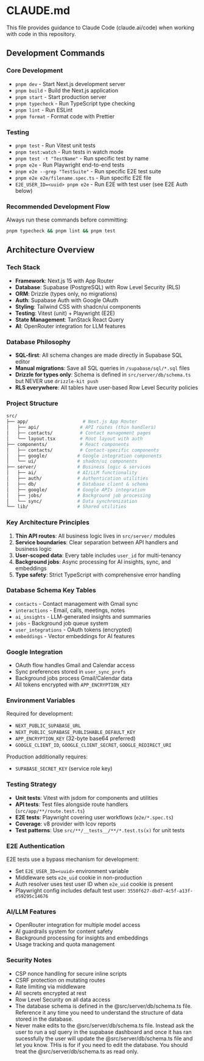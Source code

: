 # CLAUDE.md

This file provides guidance to Claude Code (claude.ai/code) when working with code in this repository.

## Development Commands

### Core Development

- `pnpm dev` - Start Next.js development server
- `pnpm build` - Build the Next.js application
- `pnpm start` - Start production server
- `pnpm typecheck` - Run TypeScript type checking
- `pnpm lint` - Run ESLint
- `pnpm format` - Format code with Prettier

### Testing

- `pnpm test` - Run Vitest unit tests
- `pnpm test:watch` - Run tests in watch mode
- `pnpm test -t "TestName"` - Run specific test by name
- `pnpm e2e` - Run Playwright end-to-end tests
- `pnpm e2e --grep "TestSuite"` - Run specific E2E test suite
- `pnpm e2e e2e/filename.spec.ts` - Run specific E2E file
- `E2E_USER_ID=<uuid> pnpm e2e` - Run E2E with test user (see E2E Auth below)

### Recommended Development Flow

Always run these commands before committing:

```bash
pnpm typecheck && pnpm lint && pnpm test
```

## Architecture Overview

### Tech Stack

- **Framework**: Next.js 15 with App Router
- **Database**: Supabase (PostgreSQL) with Row Level Security (RLS)
- **ORM**: Drizzle (types only, no migrations)
- **Auth**: Supabase Auth with Google OAuth
- **Styling**: Tailwind CSS with shadcn/ui components
- **Testing**: Vitest (unit) + Playwright (E2E)
- **State Management**: TanStack React Query
- **AI**: OpenRouter integration for LLM features

### Database Philosophy

- **SQL-first**: All schema changes are made directly in Supabase SQL editor
- **Manual migrations**: Save all SQL queries in `/supabase/sql/*.sql` files
- **Drizzle for types only**: Schema is defined in `src/server/db/schema.ts` but NEVER use `drizzle-kit push`
- **RLS everywhere**: All tables have user-based Row Level Security policies

### Project Structure

```bash
src/
├── app/                    # Next.js App Router
│   ├── api/               # API routes (thin handlers)
│   ├── contacts/          # Contact management pages
│   └── layout.tsx         # Root layout with auth
├── components/            # React components
│   ├── contacts/          # Contact-specific components
│   ├── google/           # Google integration components
│   └── ui/               # shadcn/ui components
├── server/               # Business logic & services
│   ├── ai/               # AI/LLM functionality
│   ├── auth/             # Authentication utilities
│   ├── db/               # Database client & schema
│   ├── google/           # Google APIs integration
│   ├── jobs/             # Background job processing
│   └── sync/             # Data synchronization
└── lib/                  # Shared utilities
```

### Key Architecture Principles

1. **Thin API routes**: All business logic lives in `src/server/` modules
2. **Service boundaries**: Clear separation between API handlers and business logic
3. **User-scoped data**: Every table includes `user_id` for multi-tenancy
4. **Background jobs**: Async processing for AI insights, sync, and embeddings
5. **Type safety**: Strict TypeScript with comprehensive error handling

### Database Schema Key Tables

- `contacts` - Contact management with Gmail sync
- `interactions` - Email, calls, meetings, notes
- `ai_insights` - LLM-generated insights and summaries
- `jobs` - Background job queue system
- `user_integrations` - OAuth tokens (encrypted)
- `embeddings` - Vector embeddings for AI features

### Google Integration

- OAuth flow handles Gmail and Calendar access
- Sync preferences stored in `user_sync_prefs`
- Background jobs process Gmail/Calendar data
- All tokens encrypted with `APP_ENCRYPTION_KEY`

### Environment Variables

Required for development:

- `NEXT_PUBLIC_SUPABASE_URL`
- `NEXT_PUBLIC_SUPABASE_PUBLISHABLE_DEFAULT_KEY`
- `APP_ENCRYPTION_KEY` (32-byte base64 preferred)
- `GOOGLE_CLIENT_ID`, `GOOGLE_CLIENT_SECRET`, `GOOGLE_REDIRECT_URI`

Production additionally requires:

- `SUPABASE_SECRET_KEY` (service role key)

### Testing Strategy

- **Unit tests**: Vitest with jsdom for components and utilities
- **API tests**: Test files alongside route handlers (`src/app/**/route.test.ts`)
- **E2E tests**: Playwright covering user workflows (`e2e/*.spec.ts`)
- **Coverage**: v8 provider with lcov reports
- **Test patterns**: Use `src/**/__tests__/**/*.test.ts(x)` for unit tests

### E2E Authentication

E2E tests use a bypass mechanism for development:

- Set `E2E_USER_ID=<uuid>` environment variable
- Middleware sets `e2e_uid` cookie in non-production
- Auth resolver uses test user ID when `e2e_uid` cookie is present
- Playwright config includes default test user: `3550f627-dbd7-4c5f-a13f-e59295c14676`

### AI/LLM Features

- OpenRouter integration for multiple model access
- AI guardrails system for content safety
- Background processing for insights and embeddings
- Usage tracking and quota management

### Security Notes

- CSP nonce handling for secure inline scripts
- CSRF protection on mutating routes
- Rate limiting via middleware
- All secrets encrypted at rest
- Row Level Security on all data access
- The database schema is defined in the @src/server/db/schema.ts file. Reference it any time you need to understand the structure of data stored in the database.
- Never make edits to the @src/server/db/schema.ts file. Instead ask the user to run a sql query in the supabase dashboard and once it has ran sucessfully the user will update the @src/server/db/schema.ts file and let you know. THis is for if you need to edit the database. You should treat the @src/server/db/schema.ts as read only.
